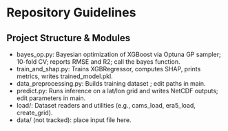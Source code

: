 # Repository Guidelines

## Project Structure & Modules
- bayes_op.py: Bayesian optimization of XGBoost via Optuna GP sampler; 10-fold CV; reports RMSE and R2; call the bayes function.
- train_and_shap.py: Trains XGBRegressor, computes SHAP, prints metrics, writes trained_model.pkl.
- data_preprocessing.py: Builds training dataset ; edit paths in main.
- predict.py: Runs inference on a lat/lon grid and writes NetCDF outputs; edit parameters in main.
- load/: Dataset readers and utilities (e.g., cams_load, era5_load, create_grid).
- data/ (not tracked): place input file here.



